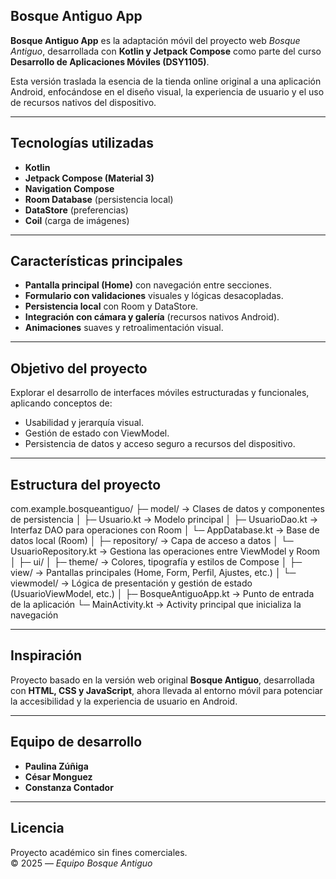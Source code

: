 ## Bosque Antiguo App

**Bosque Antiguo App** es la adaptación móvil del proyecto web *Bosque Antiguo*, desarrollada con **Kotlin y Jetpack Compose** como parte del curso **Desarrollo de Aplicaciones Móviles (DSY1105)**.

Esta versión traslada la esencia de la tienda online original a una aplicación Android, enfocándose en el diseño visual, la experiencia de usuario y el uso de recursos nativos del dispositivo.

---
## Tecnologías utilizadas

- **Kotlin**  
- **Jetpack Compose (Material 3)**  
- **Navigation Compose**  
- **Room Database** (persistencia local)  
- **DataStore** (preferencias)  
- **Coil** (carga de imágenes)  

---

## Características principales

-  **Pantalla principal (Home)** con navegación entre secciones.  
-  **Formulario con validaciones** visuales y lógicas desacopladas.  
-  **Persistencia local** con Room y DataStore.  
-  **Integración con cámara y galería** (recursos nativos Android).  
-  **Animaciones** suaves y retroalimentación visual.  

---
## Objetivo del proyecto

Explorar el desarrollo de interfaces móviles estructuradas y funcionales, aplicando conceptos de:
- Usabilidad y jerarquía visual.  
- Gestión de estado con ViewModel.  
- Persistencia de datos y acceso seguro a recursos del dispositivo.  

---
## Estructura del proyecto
com.example.bosqueantiguo/
├─ model/ → Clases de datos y componentes de persistencia
│   ├─ Usuario.kt → Modelo principal
│   ├─ UsuarioDao.kt → Interfaz DAO para operaciones con Room
│   └─ AppDatabase.kt → Base de datos local (Room)
│
├─ repository/ → Capa de acceso a datos
│   └─ UsuarioRepository.kt → Gestiona las operaciones entre ViewModel y Room
│
├─ ui/
│   ├─ theme/ → Colores, tipografía y estilos de Compose
│   ├─ view/ → Pantallas principales (Home, Form, Perfil, Ajustes, etc.)
│   └─ viewmodel/ → Lógica de presentación y gestión de estado (UsuarioViewModel, etc.)
│
├─ BosqueAntiguoApp.kt → Punto de entrada de la aplicación
└─ MainActivity.kt → Activity principal que inicializa la navegación

---

## Inspiración

Proyecto basado en la versión web original **Bosque Antiguo**, desarrollada con **HTML, CSS y JavaScript**, ahora llevada al entorno móvil para potenciar la accesibilidad y la experiencia de usuario en Android.

---
## Equipo de desarrollo

- **Paulina Zúñiga** 
- **César Monguez** 
- **Constanza Contador** 

---

## Licencia

Proyecto académico sin fines comerciales.  
© 2025 — *Equipo Bosque Antiguo*
